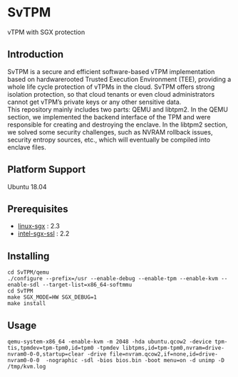 # SvTPM
vTPM with SGX protection
## Introduction
SvTPM is a secure and efficient software-based vTPM implementation based on hardwarerooted Trusted Execution Environment (TEE), providing a whole life cycle protection of vTPMs in the cloud. SvTPM offers strong isolation protection, so that cloud tenants or even cloud administrators cannot get vTPM’s private keys or any other sensitive data.  
This repository mainly includes two parts: QEMU and libtpm2. In the QEMU section, we implemented the backend interface of the TPM and were responsible for creating and destroying the enclave. In the libtpm2 section, we solved some security challenges, such as NVRAM rollback issues, security entropy sources, etc., which will eventually be compiled into enclave files.


## Platform Support
Ubuntu 18.04

## Prerequisites
* [linux-sgx](https://github.com/intel/linux-sgx) : 2.3
* [intel-sgx-ssl](https://github.com/intel/intel-sgx-ssl) : 2.2

## Installing
```shell
cd SvTPM/qemu
./configure --prefix=/usr --enable-debug --enable-tpm --enable-kvm --enable-sdl --target-list=x86_64-softmmu
cd SvTPM
make SGX_MODE=HW SGX_DEBUG=1
make install
```

## Usage
```shell
qemu-system-x86_64 -enable-kvm -m 2048 -hda ubuntu.qcow2 -device tpm-tis,tpmdev=tpm-tpm0,id=tpm0 -tpmdev libtpms,id=tpm-tpm0,nvram=drive-nvram0-0-0,startup=clear -drive file=nvram.qcow2,if=none,id=drive-nvram0-0-0  -nographic -sdl -bios bios.bin -boot menu=on -d unimp -D /tmp/kvm.log
```

